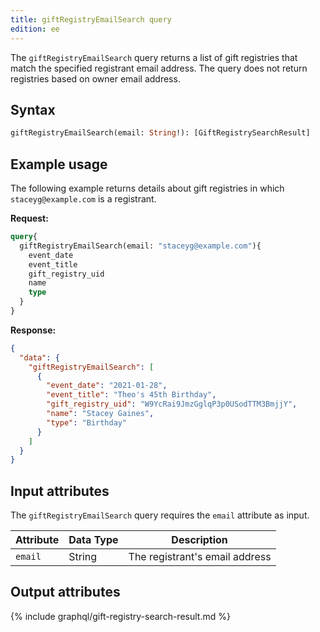 ```yaml
---
title: giftRegistryEmailSearch query
edition: ee   
---
```


The `giftRegistryEmailSearch` query returns a list of gift registries that match the specified registrant email address. The query does not return registries based on owner email address.

## Syntax

```graphql
giftRegistryEmailSearch(email: String!): [GiftRegistrySearchResult]
```

## Example usage

The following example returns details about gift registries in which `staceyg@example.com` is a registrant.

**Request:**

```graphql
query{
  giftRegistryEmailSearch(email: "staceyg@example.com"){
    event_date
    event_title
    gift_registry_uid
    name
    type
  }
}
```

**Response:**

```json
{
  "data": {
    "giftRegistryEmailSearch": [
      {
        "event_date": "2021-01-28",
        "event_title": "Theo's 45th Birthday",
        "gift_registry_uid": "W9YcRai9JmzGglqP3p0USodTTM3BmjjY",
        "name": "Stacey Gaines",
        "type": "Birthday"
      }
    ]
  }
}
```

## Input attributes

The `giftRegistryEmailSearch` query requires the `email` attribute as input.

Attribute |  Data Type | Description
--- | --- | ---
`email` | String | The registrant's email address

## Output attributes

{% include graphql/gift-registry-search-result.md %}
